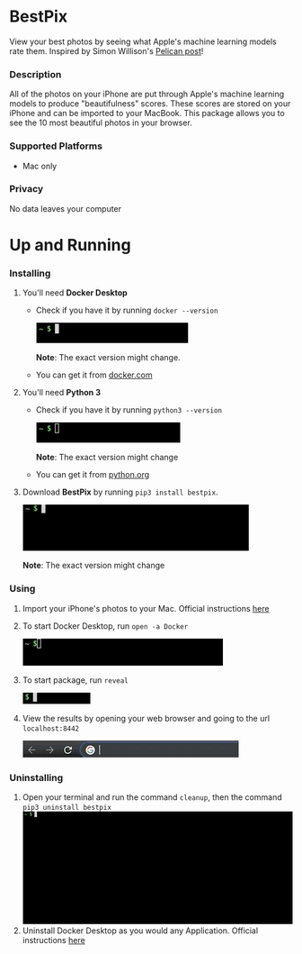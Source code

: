 # BestPix

View your best photos by seeing what Apple's machine learning models rate them.
Inspired by Simon Willison's [Pelican post](https://simonwillison.net/2020/May/21/dogsheep-photos/)!


### Description

All of the photos on your iPhone are put through Apple's machine learning models to produce "beautifulness" scores. These scores are stored on your iPhone and can be imported to your MacBook. This package allows you to see the 10 most beautiful photos in your browser.


### Supported Platforms

  * Mac only

### Privacy

No data leaves your computer

# Up and Running

### Installing

1. You'll need **Docker Desktop**
   
   * Check if you have it by running `docker --version`

     ![](gifs/checkdocker.gif)

     **Note**: The exact version might change.

    * You can get it from [docker.com](https://www.docker.com/products/docker-desktop) 

2. You'll need  **Python 3**
   
   * Check if you have it by running `python3 --version`

       ![](gifs/checkpython3.gif)

      **Note**: The exact version might change

    * You can get it from [python.org](https://www.python.org/downloads/)

3. Download **BestPix** by running `pip3 install bestpix`.
   
    ![](gifs/pip3installbestpix.gif)

    **Note**: The exact version might change

### Using

1. Import your iPhone's photos to your Mac. Official instructions [here](https://support.apple.com/en-us/HT201302#importmac)
2. To start Docker Desktop, run `open -a Docker`
   
    ![](gifs/openadocker.gif)

3.  To start package, run `reveal`
   
     ![](gifs/reveal.gif)

4. View the results by opening your web browser and going to the url `localhost:8442`

    ![](gifs/localhost.gif)

### Uninstalling

1. Open your terminal and run the command `cleanup`, then the command `pip3 uninstall bestpix`
   ![](gifs/cleanup.gif)
2. Uninstall Docker Desktop as you would any Application. Official instructions [here](https://support.apple.com/en-us/HT202235)